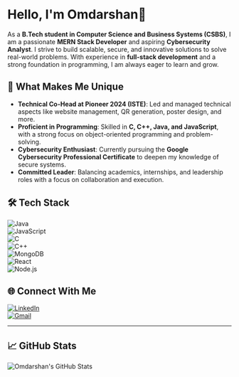 # Hello, I'm Omdarshan👋

As a **B.Tech student in Computer Science and Business Systems (CSBS)**, I am a passionate **MERN Stack Developer** and aspiring **Cybersecurity Analyst**. I strive to build scalable, secure, and innovative solutions to solve real-world problems. With experience in **full-stack development** and a strong foundation in programming, I am always eager to learn and grow.

## 🌟 What Makes Me Unique  
- **Technical Co-Head at Pioneer 2024 (ISTE)**: Led and managed technical aspects like website management, QR generation, poster design, and more.  
- **Proficient in Programming**: Skilled in **C, C++, Java, and JavaScript**, with a strong focus on object-oriented programming and problem-solving.  
- **Cybersecurity Enthusiast**: Currently pursuing the **Google Cybersecurity Professional Certificate** to deepen my knowledge of secure systems.  
- **Committed Leader**: Balancing academics, internships, and leadership roles with a focus on collaboration and execution.

## 🛠️ Tech Stack  
![Java](https://img.shields.io/badge/Java-ED8B00?style=for-the-badge&logo=java&logoColor=white)  
![JavaScript](https://img.shields.io/badge/JavaScript-F7DF1E?style=for-the-badge&logo=javascript&logoColor=black)  
![C](https://img.shields.io/badge/C-A8B9CC?style=for-the-badge&logo=c&logoColor=black)  
![C++](https://img.shields.io/badge/C++-00599C?style=for-the-badge&logo=c%2B%2B&logoColor=white)  
![MongoDB](https://img.shields.io/badge/MongoDB-4EA94B?style=for-the-badge&logo=mongodb&logoColor=white)  
![React](https://img.shields.io/badge/React-20232A?style=for-the-badge&logo=react&logoColor=61DAFB)  
![Node.js](https://img.shields.io/badge/Node.js-43853D?style=for-the-badge&logo=node.js&logoColor=white)

## 🌐 Connect With Me  
[![LinkedIn](https://img.shields.io/badge/LinkedIn-0A66C2?style=for-the-badge&logo=linkedin&logoColor=white)](https://linkedin.com/in/yourprofile)  
[![Gmail](https://img.shields.io/badge/Gmail-EA4335?style=for-the-badge&logo=gmail&logoColor=white)](mailto:youremail@gmail.com)  

---

## 📈 GitHub Stats  
![Omdarshan's GitHub Stats](https://github-readme-stats.vercel.app/api?username=omdarshan-4964&show_icons=true&theme=radical)  
